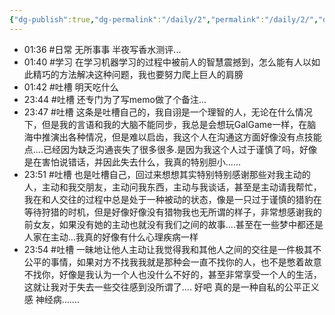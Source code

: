 ```yaml
---
{"dg-publish":true,"dg-permalink":"/daily/2","permalink":"/daily/2/","dgPassFrontmatter":true,"created":"2024-01-30T01:36:31.849+08:00","updated":"2025-01-01T22:30:06.753+08:00"}
---
```



- 01:36 #日常 无所事事 半夜写香水测评...<br>
- 01:40 #学习 在学习机器学习的过程中被前人的智慧震撼到，怎么能有人以如此精巧的方法解决这种问题，我也要努力爬上巨人的肩膀
- 01:42 #吐槽 明天吃什么
- 23:44 #吐槽 还专门为了写memo做了个备注...<br>
- 23:47 #吐槽 这条是吐槽自己的，我自诩是一个理智的人，无论在什么情况下，但是我的言语和我的大脑不能同步，我总是会想玩GalGame一样，在脑海中推演出各种情况，但是难以启齿，我这个人在沟通这方面好像没有点技能点....已经因为缺乏沟通丧失了很多很多.是因为我这个人过于谨慎了吗，好像是在害怕说错话，并因此失去什么，我真的特别胆小......
- 23:51 #吐槽 也是吐槽自己，回过来想想其实特别特别感谢那些对我主动的人，主动和我交朋友，主动问我东西，主动与我谈话，甚至是主动请我帮忙，我在和人交往的过程中总是处于一种被动的状态，像是一只过于谨慎的猎豹在等待狩猎的时机，但是好像好像没有猎物我也无所谓的样子，非常想感谢我的前女友，如果没有她的主动也就没有我们之间的故事....甚至在一些梦中都还是人家在主动...我真的好像有什么心理疾病一样
- 23:54 #吐槽 一昧地让他人主动让我觉得我和其他人之间的交往是一件极其不公平的事情，如果对方不找我我就是那种会一直不找你的人，也不是憋着故意不找你，好像是我认为一个人也没什么不好的，甚至非常享受一个人的生活，这就让我对于失去一些交往感到没所谓了.... 好吧 真的是一种自私的公平正义感 神经病.......